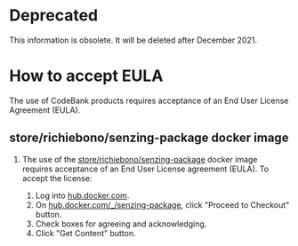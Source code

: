 # Deprecated

This information is obsolete.
It will be deleted after December 2021.

# How to accept EULA

The use of CodeBank products requires acceptance of an End User License Agreement (EULA).

## store/richiebono/senzing-package docker image

1. The use of the [store/richiebono/senzing-package](https://hub.docker.com/_/senzing-package)
docker image requires acceptance of an End User License agreement (EULA).
To accept the license:

    1. Log into [hub.docker.com](https://hub.docker.com/).
    1. On [hub.docker.com/_/senzing-package](https://hub.docker.com/_/senzing-package), click "Proceed to Checkout" button.
    1. Check boxes for agreeing and acknowledging.
    1. Click "Get Content" button.
